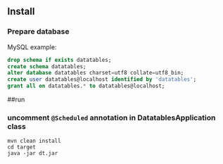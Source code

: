 ## Install

### Prepare database

MySQL example:

```sql
drop schema if exists datatables;
create schema datatables;
alter database datatables charset=utf8 collate=utf8_bin; 
create user datatables@localhost identified by 'datatables';
grant all on datatables.* to datatables@localhost;
```

##run

### uncomment ```@Scheduled``` annotation in DatatablesApplication class
```mvn
mvn clean install
cd target
java -jar dt.jar
```
